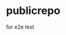 # publicrepo
for e2e test
































































































































































































































































































































































































































































































































































































